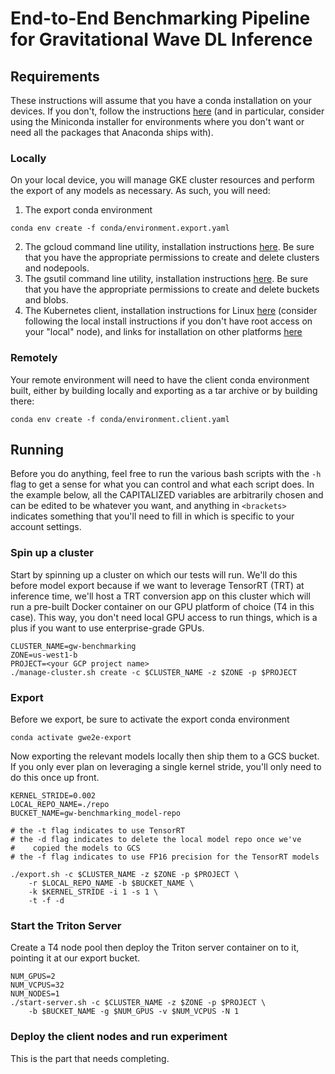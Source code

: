 # End-to-End Benchmarking Pipeline for Gravitational Wave DL Inference

## Requirements
These instructions will assume that you have a conda installation on your devices. If you don't, follow the instructions [here](https://docs.conda.io/projects/conda/en/latest/user-guide/install/linux.html) (and in particular, consider using the Miniconda installer for environments where you don't want or need all the packages that Anaconda ships with).

### Locally
On your local device, you will manage GKE cluster resources and perform the export of any models as necessary. As such, you will need:
1. The export conda environment
```
conda env create -f conda/environment.export.yaml
```
2. The gcloud command line utility, installation instructions [here](https://cloud.google.com/sdk/docs/install). Be sure that you have the appropriate permissions to create and delete clusters and nodepools.
3. The gsutil command line utility, installation instructions [here](https://cloud.google.com/storage/docs/gsutil_install). Be sure that you have the appropriate permissions to create and delete buckets and blobs.
4. The Kubernetes client, installation instructions for Linux [here](https://kubernetes.io/docs/tasks/tools/install-kubectl-linux/#install-kubectl-binary-with-curl-on-linux) (consider following the local install instructions if you don't have root access on your "local" node), and links for installation on other platforms [here](https://kubernetes.io/docs/tasks/tools/)

### Remotely
Your remote environment will need to have the client conda environment built, either by building locally and exporting as a tar archive or by building there:
```
conda env create -f conda/environment.client.yaml
```

## Running
Before you do anything, feel free to run the various bash scripts with the `-h` flag to get a sense for what you can control and what each script does. In the example below, all the CAPITALIZED variables are arbitrarily chosen and can be edited to be whatever you want, and anything in `<brackets>` indicates something that you'll need to fill in which is specific to your account settings.

### Spin up a cluster
Start by spinning up a cluster on which our tests will run. We'll do this before model export because if we want to leverage TensorRT (TRT) at inference time, we'll host a TRT conversion app on this cluster which will run a pre-built Docker container on our GPU platform of choice (T4 in this case). This way, you don't need local GPU access to run things, which is a plus if you want to use enterprise-grade GPUs.

```
CLUSTER_NAME=gw-benchmarking
ZONE=us-west1-b
PROJECT=<your GCP project name>
./manage-cluster.sh create -c $CLUSTER_NAME -z $ZONE -p $PROJECT
```

### Export
Before we export, be sure to activate the export conda environment
```
conda activate gwe2e-export
```

Now exporting the relevant models locally then ship them to a GCS bucket. If you only ever plan on leveraging a single kernel stride, you'll only need to do this once up front.
```
KERNEL_STRIDE=0.002
LOCAL_REPO_NAME=./repo
BUCKET_NAME=gw-benchmarking_model-repo

# the -t flag indicates to use TensorRT
# the -d flag indicates to delete the local model repo once we've
#    copied the models to GCS
# the -f flag indicates to use FP16 precision for the TensorRT models

./export.sh -c $CLUSTER_NAME -z $ZONE -p $PROJECT \
    -r $LOCAL_REPO_NAME -b $BUCKET_NAME \
    -k $KERNEL_STRIDE -i 1 -s 1 \
    -t -f -d
```


### Start the Triton Server
Create a T4 node pool then deploy the Triton server container on to it, pointing it at our export bucket.
```
NUM_GPUS=2
NUM_VCPUS=32
NUM_NODES=1
./start-server.sh -c $CLUSTER_NAME -z $ZONE -p $PROJECT \
    -b $BUCKET_NAME -g $NUM_GPUS -v $NUM_VCPUS -N 1
```

### Deploy the client nodes and run experiment
This is the part that needs completing.
